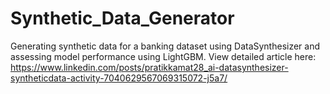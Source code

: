 # Synthetic_Data_Generator
Generating synthetic data for a banking dataset using DataSynthesizer and assessing model performance using LightGBM.
View detailed article here:
https://www.linkedin.com/posts/pratikkamat28_ai-datasynthesizer-syntheticdata-activity-7040629567069315072-j5a7/
